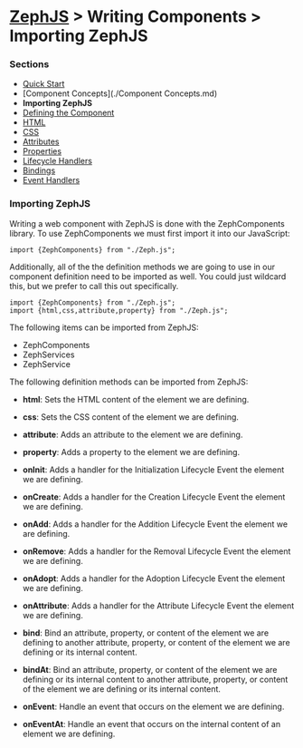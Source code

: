 # [ZephJS](../README.md) > Writing Components > Importing ZephJS

### Sections

- [Quick Start](./ComponentQuickStart.md)
- [Component Concepts](./Component Concepts.md)
- **Importing ZephJS**
- [Defining the Component](./ComponentDefinition.md)
- [HTML](./ComponentMarkup.md)
- [CSS](./ComponentStyling.md)
- [Attributes](./ComponentAttributes.md)
- [Properties](./ComponentProperties.md)
- [Lifecycle Handlers](./ComponentLifecycleHandlers.md)
- [Bindings](./ComponentBindings.md)
- [Event Handlers](./ComponentEvents.md)

### Importing ZephJS

Writing a web component with ZephJS is done with the ZephComponents library.  To use ZephComponents we must first import it into our JavaScript:

```
import {ZephComponents} from "./Zeph.js";
```

Additionally, all of the the definition methods we are going to use in our component definition need to be imported as well.  You could just wildcard this, but we prefer to call this out specifically.

```
import {ZephComponents} from "./Zeph.js";
import {html,css,attribute,property} from "./Zeph.js";
```

The following items can be imported from ZephJS:

 - ZephComponents
 - ZephServices
 - ZephService

The following definition methods can be imported from ZephJS:

 - **html**: Sets the HTML content of the element we are defining.

 - **css**: Sets the CSS content of the element we are defining.

 - **attribute**: Adds an attribute to the element we are defining.

 - **property**: Adds a property to the element we are defining.

 - **onInit**: Adds a handler for the Initialization Lifecycle Event the element we are defining.

 - **onCreate**: Adds a handler for the Creation Lifecycle Event the element we are defining.

 - **onAdd**: Adds a handler for the Addition Lifecycle Event the element we are defining.

 - **onRemove**: Adds a handler for the Removal Lifecycle Event the element we are defining.

 - **onAdopt**: Adds a handler for the Adoption Lifecycle Event the element we are defining.

 - **onAttribute**: Adds a handler for the Attribute Lifecycle Event the element we are defining.

 - **bind**: Bind an attribute, property, or content of the element we are defining to another attribute, property, or content of the element we are defining or its internal content.

 - **bindAt**: Bind an attribute, property, or content of the element we are defining or its internal content to another attribute, property, or content of the element we are defining or its internal content.

 - **onEvent**: Handle an event that occurs on the element we are defining.

 - **onEventAt**: Handle an event that occurs on the internal content of an element we are defining.
